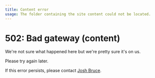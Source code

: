 ```yaml
---
title: Content error
usage: The folder containing the site content could not be located.
---
```


# 502: Bad gateway (content)

We're not sure what happened here but we're pretty sure it's on us.

Please try again later.

If this error persists, please contact [Josh Bruce](https://github.com/joshbruce).

